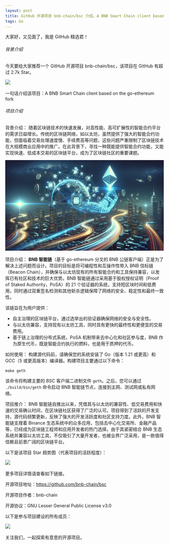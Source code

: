 ```yaml
---
layout: post
title: GitHub 开源项目 bnb-chain/bsc 介绍，A BNB Smart Chain client based on the go-ethereum fork
tags: Go
---
```


大家好，又见面了，我是 GitHub 精选君！

###### 背景介绍

今天要给大家推荐一个 GitHub 开源项目 bnb-chain/bsc，该项目在 GitHub 有超过 2.7k Star。

![](https://stats.deeptrain.net/repo/bnb-chain/bsc/?theme=light)

一句话介绍该项目：A BNB Smart Chain client based on the go-ethereum fork





###### 项目介绍

背景介绍：
随着区块链技术的快速发展，对高性能、高可扩展性的智能合约平台的需求日益增长。传统的区块链网络，如以太坊，虽然提供了强大的智能合约功能，但面临着交易处理速度慢、手续费高等问题，这些问题严重限制了区块链技术在大规模商业应用中的推广。在此背景下，寻找一种既能提供智能合约功能，又能实现快速、低成本交易的区块链平台，成为了区块链社区的重要课题。



![](https://raw.githubusercontent.com/ZhuPeng/pic/master/mac/compress_tmp-c8a2d989393ca512f1c388b15a5b7535.png)

项目介绍：
**BNB 智能链**（基于 go-ethereum 分叉的 BNB 公链客户端）正是为了解决上述问题而设计。项目的目标是将可编程性和互操作性带入 BNB 信标链（Beacon Chain），并确保与以太坊现有的所有智能合约和工具保持兼容，以发挥已有社区和技术的巨大优势。BNB 智能链通过采用基于股权授权证明（Proof of Staked Authority，PoSA）的 21 个验证器的系统，支持短区块时间和低费用，同时通过双重签名检测和其他斩杀逻辑保障了网络的安全、稳定性和最终一致性。

该链旨在为用户提供：
- 自主治理的区块链平台，通过选举出的验证器确保网络的安全与安全性。
- 与以太坊兼容，支持现有以太坊工具，同时具有更快的最终性和更便宜的交易费用。
- 基于链上治理的分布式系统，PoSA 机制带来去中心化和社区参与度，BNB 作为原生代币，既是智能合约执行的燃料，也是用于质押的代币。

如何使用：
构建源代码前，请确保您的系统安装了 Go（版本 1.21 或更高）和 GCC（5 或更高版本）编译器。构建项目主要通过以下命令：
```shell
make geth
```
该命令将构建主要的 BSC 客户端二进制文件 `geth`。之后，您可以通过 `./build/bin/geth` 命令启动 BNB 智能链节点，连接到主网、测试网或私有网络。

项目推介：
BNB 智能链自推出以来，凭借其与以太坊的兼容性、低交易费用和快速的交易确认时间，在区块链社区获得了广泛的认可。项目得到了活跃的开发支持，源代码频繁更新，反映了强大的开发活跃度和社区支持力度。此外，BNB 智能链支撑着 Binance 生态系统中的众多应用，包括去中心化交易所、金融产品等，已经成为区块链工程师和应用开发者的热门选择。由于其紧密结合 BNB 生态系统并兼容以太坊工具，不仅吸引了大量开发者，也被业界广泛采用，是一款值得信赖且前景广阔的区块链平台。

以下是该项目 Star 趋势图（代表项目的活跃程度）：

![](https://api.star-history.com/svg?repos=bnb-chain/bsc&type=Timeline)

更多项目详情请查看如下链接。

开源项目地址：https://github.com/bnb-chain/bsc 

开源项目作者：bnb-chain

开源协议：GNU Lesser General Public License v3.0

以下是参与项目建设的所有成员：

![](https://contrib.rocks/image?repo=bnb-chain/bsc)

关注我们，一起探索有意思的开源项目。

